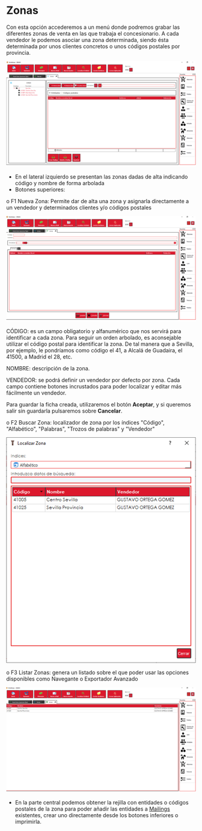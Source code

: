 # Zonas

Con esta opción accederemos a un menú donde podremos grabar las diferentes zonas de venta en las que trabaja el concesionario. A cada vendedor le podemos asociar una zona determinada, siendo ésta determinada por unos clientes concretos o unos códigos postales por provincia.

![](<../../.gitbook/assets/image (550).png>)

* En el lateral izquierdo se presentan las zonas dadas de alta indicando código y nombre de forma arbolada
* Botones superiores:

o F1 Nueva Zona: Permite dar de alta una zona y asignarla directamente a un vendedor y determinados clientes y/o códigos postales

![](<../../.gitbook/assets/image (547).png>)

CÓDIGO: es un campo obligatorio y alfanumérico que nos servirá para identificar a cada zona. Para seguir un orden arbolado, es aconsejable utilizar el código postal para identificar la zona. De tal manera que a Sevilla, por ejemplo, le pondríamos como código el 41, a Alcalá de Guadaira, el 41500, a Madrid el 28, etc.

NOMBRE: descripción de la zona.

VENDEDOR: se podrá definir un vendedor por defecto por zona. Cada campo contiene botones incrustados para poder localizar y editar más fácilmente un vendedor.

Para guardar la ficha creada, utilizaremos el botón **Aceptar**, y si queremos salir sin guardarla pulsaremos sobre **Cancelar**.

o F2 Buscar Zona: localizador de zona por los índices "Código", "Alfabético", "Palabras", "Trozos de palabras" y "Vendedor"

![](<../../.gitbook/assets/image (548).png>)

o F3 Listar Zonas: genera un listado sobre el que poder usar las opciones disponibles como Navegante o Exportador Avanzado

![](<../../.gitbook/assets/image (549).png>)

* En la parte central podemos obtener la rejilla con entidades o códigos postales de la zona para poder añadir las entidades a [Mailings](../../tutoriales/mailing/mailing-como-funciona-y-trucos-para-sacarle-partido.md) existentes, crear uno directamente desde los botones inferiores o imprimirla.
